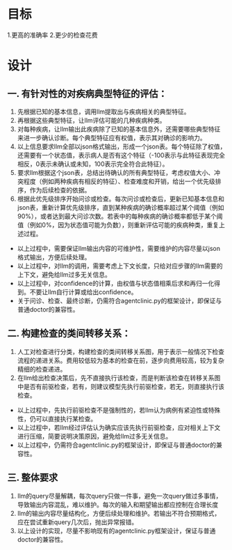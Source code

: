 # 目标
1.更高的准确率
2.更少的检查花费

# 设计
## 一. 有针对性的对疾病典型特征的评估：
1. 先根据已知的基本信息，调用llm提取出与疾病相关的典型特征。
2. 再根据这些典型特征，让llm评估可能的几种疾病种类。
3. 对每种疾病，让llm输出此疾病除了已知的基本信息外，还需要哪些典型特征来进一步确认诊断。每个典型特征应有权值，表示其对确诊的影响力。
4. 以上信息要求llm全部以json格式输出，形成一个json表。每个特征除了权值，还需要有一个状态值，表示病人是否有这个特征（-100表示与此特征表现完全相反，0表示未确认或未知，100表示完全符合此特征）。
5. 要求llm根据这个json表，总结出待确认的所有典型特征，考虑权值大小、冲突程度（例如两种疾病有相反的特征）、检查难度和开销，给出一个优先级排序，作为后续检查的依据。
6. 根据此优先级排序开始问诊或检查。每次问诊或检查后，更新已知基本信息和json表，重新计算优先级排序，直到某种疾病的确诊概率超过某个阈值（例如90%），或者达到最大问诊次数。若表中的每种疾病的确诊概率都低于某个阈值（例如0%，因为状态值可能为负数），则重新评估可能的疾病种类，重复上述过程。

- 以上过程中，需要保证llm输出内容的可维护性，需要维护的内容尽量以json格式输出，方便后续处理。
- 以上过程中，对llm的调用，需要考虑上下文长度，只给对应步骤的llm需要的上下文，避免给llm过多无关信息。
- 以上过程中，对confidence的计算，由权值与状态值相乘后求和再归一化得到。不要让llm自行计算或给出confidence。
- 关于问诊、检查、最终诊断，仍需符合agentclinic.py的框架设计，即保证与普通doctor的兼容性。

## 二. 构建检查的类间转移关系：
1. 人工对检查进行分类，构建检查的类间转移关系图，用于表示一般情况下检查流程的递进关系。费用较低较为基本的检查在前，逐步向费用较高，较为复杂精细的检查递进。
2. 在llm给出检查决策后，先不直接执行该检查，而是判断该检查在转移关系图中是否有前驱检查，若有，则建议模型先执行前驱检查，若无，则直接执行该检查。

- 以上过程中，先执行前驱检查不是强制性的，若llm认为病例有紧迫性或特殊性，仍可以直接执行某检查。
- 以上过程中，若llm经过评估认为确实应该先执行前驱检查，应对相关上下文进行压缩，简要说明决策原因，避免给llm过多无关信息。
- 以上过程中，仍需符合agentclinic.py的框架设计，即保证与普通doctor的兼容性。

## 三. 整体要求
1. llm的query尽量解耦，每次query只做一件事，避免一次query做过多事情，导致输出内容混乱，难以维护。每次的输入和期望输出都应控制在合理长度
2. llm的输出内容尽量结构化，方便后续处理和维护。若输出不符合预期格式，应在尝试重新query几次后，抛出异常报错。
3. 以上设计的实现，尽量不影响现有的agentclinic.py框架设计，保证与普通doctor的兼容性。